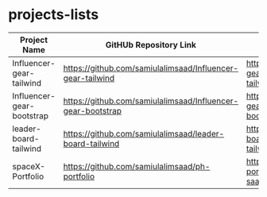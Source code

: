 # projects-lists

| Project Name              | GitHUb Repository Link                                        | Live Site Link                                 |
| ------------------------- | ------------------------------------------------------------- | ---------------------------------------------- |
| Influencer-gear-tailwind  | <https://github.com/samiulalimsaad/Influencer-gear-tailwind>  | <https://influencer-gear-tailwind.vercel.app>  |
| Influencer-gear-bootstrap | <https://github.com/samiulalimsaad/Influencer-gear-bootstrap> | <https://influencer-gear-bootstrap.vercel.app> |
| leader-board-tailwind     | <https://github.com/samiulalimsaad/leader-board-tailwind>     | <https://leader-board-tailwind.vercel.app>     |
| spaceX-Portfolio          | <https://github.com/samiulalimsaad/ph-portfolio>              | <https://ph-portfolio-saadraj.vercel.app>      |
